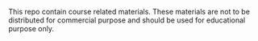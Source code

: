 This repo contain course related materials. These materials are not to be distributed for commercial purpose and should be used for educational purpose only.
